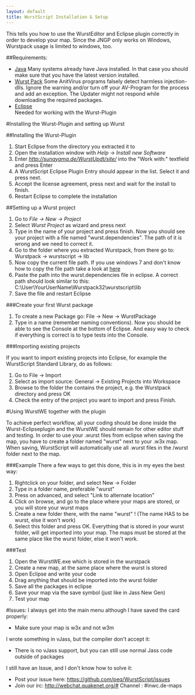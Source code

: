 ```yaml
---
layout: default
title: WurstScript Installation & Setup
---
```

This tells you how to use the WurstEditor and Eclipse plugin correctly in order to develop your map.
Since the JNGP only works on Windows, Wurstpack usage is limited to windows, too.


##Requirements:

- [Java](http://www.oracle.com/technetwork/java/javase/downloads/jdk7-downloads-1880260.html)
	Many systems already have Java installed. In that case you should make sure that you have the latest version installed.
- [Wurst Pack](http://peq.github.io/WurstScript/#Downloads)
	Some AnitVirus programs falsely detect harmless injection-dlls. Ignore the warning and/or turn off your AV-Program for the process and add an exception. The Updater might not respond while downloading the required packages.
- [Eclipse](http://www.eclipse.org/downloads/packages/eclipse-classic-421/junosr1)  
	Needed for working with the Wurst-Plugin

#Installing the Wurst-Plugin and setting up Wurst

##Installing the Wurst-Plugin

1. Start Eclipse from the directory you extracted it to
2. Open the installation window with _Help_ -> _Install new Software_
3. Enter _http://sunayama.de/WurstUpdt/site/_ into the "Work with:" textfield and press Enter
4. A WurstScript Eclipse Plugin Entry should appear in the list. Select it and press next.
5. Accept the license agreement, press next and wait for the install to finish.
6. Restart Eclipse to complete the installation

##Setting up a Wurst project

1. Go to _File -> New -> Project_
2. Select *Wurst Project* as wizard and press next
3. Type in the name of your project and press finish. Now you should see your project with a file named "wurst.dependencies". The path of it is wrong and we need to correct it.
4. Go to the folder where you extracted Wurstpack, from there go to: Wurstpack -> wurstscript -> lib
5. Now copy the current file path. If you use windows 7 and don't know how to copy the file path take a look at [here](http://technet.microsoft.com/en-us/magazine/ff678296.aspx)
6. Paste the path into the wurst.dependencies file in eclipse. A correct path should look similar to this: C:\User\YourUserName\Wurstpack32\wurstscript\lib
7. Save the file and restart Eclipse

###Create your first Wurst package

1. To create a new Package go: File -> New -> WurstPackage
2. Type in a name (remember naming conventions). Now you should be able to see the Console at the bottom of Eclipse. And easy way to check if everything is correct is to type tests into the Console.

###Importing existing projects

If you want to import existing projects into Eclipse, for example the WurstScript Standard Library, do as follows:

1. Go to File -> Import
2. Select as import source: General -> Existing Projects into Workspace
3. Browse to the folder the contains the project, e.g. the Wurstpack directory and press OK
4. Check the entry of the project you want to import and press Finish.

#Using WurstWE together with the plugin

To achieve perfect workflow, all your coding should be done inside the Wurst-Eclipseplugin and the WurstWE should remain for other editor stuff and testing. In order to use your .wurst files from eclipse when saving the map, you have to create a folder named "wurst" next to your .w3x map. When saving, WurstScript will automatically use all .wurst files in the /wurst folder next to the map.

###Example
There a few ways to get this done, this is in my eyes the best way:

1. Rightclick on your folder, and select New -> Folder
2. Type in a folder name, preferable "wurst"
3. Press on advanced, and select "Link to alternate location"
4. Click on browse, and go to the place where your maps are stored, or you will store your wurst maps
5. Create a new folder there, with the name "wurst" ! (The name HAS to be wurst, else it won't work)
6. Select this folder and press OK. 
	Everything that is stored in your wurst folder, will get imported into your map.
	The maps must be stored at the same place like the wurst folder, else it won't work.

###Test

1. Open the WurstWE.exe which is stored in the wurstpack
2. Create a new map, at the same place where the wurst is stored
3. Open Eclipse and write your code
4. Drag anything that should be imported into the wurst folder
5. Save all the packages in eclipse
6. Save your map via the save symbol (just like in Jass New Gen)
7. Test your map

#Issues:
I always get into the main menu although I have saved the card properly:

- Make sure your map is w3x and not w3m

I wrote something in vJass, but the compiler don't accept it:

- There is no vJass support, but you can still use normal Jass code outside of packages

I still have an Issue, and I don't know how to solve it:

- Post your issue here: https://github.com/peq/WurstScript/issues
- Join our irc: http://webchat.quakenet.org/#
			Channel : #inwc.de-maps

